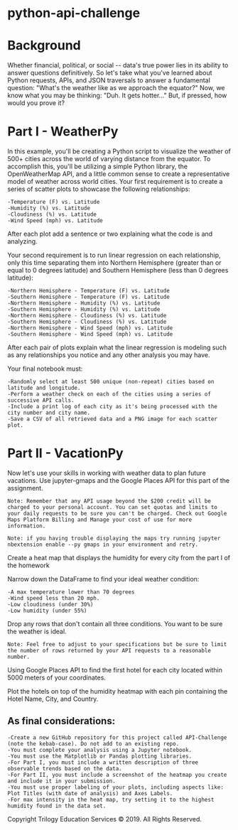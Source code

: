 # python-api-challenge

# Background
Whether financial, political, or social -- data's true power lies in its ability to answer questions definitively. So let's take what you've learned about Python requests, APIs, and JSON traversals to answer a fundamental question: "What's the weather like as we approach the equator?"
Now, we know what you may be thinking: "Duh. It gets hotter..."
But, if pressed, how would you prove it?

# Part I - WeatherPy
In this example, you'll be creating a Python script to visualize the weather of 500+ cities across the world of varying distance from the equator. To accomplish this, you'll be utilizing a simple Python library, the OpenWeatherMap API, and a little common sense to create a representative model of weather across world cities.
Your first requirement is to create a series of scatter plots to showcase the following relationships:

    -Temperature (F) vs. Latitude
    -Humidity (%) vs. Latitude
    -Cloudiness (%) vs. Latitude
    -Wind Speed (mph) vs. Latitude

After each plot add a sentence or two explaining what the code is and analyzing.

Your second requirement is to run linear regression on each relationship, only this time separating them into Northern Hemisphere (greater than or equal to 0 degrees latitude) and Southern Hemisphere (less than 0 degrees latitude):

    -Northern Hemisphere - Temperature (F) vs. Latitude
    -Southern Hemisphere - Temperature (F) vs. Latitude
    -Northern Hemisphere - Humidity (%) vs. Latitude
    -Southern Hemisphere - Humidity (%) vs. Latitude
    -Northern Hemisphere - Cloudiness (%) vs. Latitude
    -Southern Hemisphere - Cloudiness (%) vs. Latitude
    -Northern Hemisphere - Wind Speed (mph) vs. Latitude
    -Southern Hemisphere - Wind Speed (mph) vs. Latitude

After each pair of plots explain what the linear regression is modeling such as any relationships you notice and any other analysis you may have.

Your final notebook must:

    -Randomly select at least 500 unique (non-repeat) cities based on latitude and longitude.
    -Perform a weather check on each of the cities using a series of successive API calls.
    -Include a print log of each city as it's being processed with the city number and city name.
    -Save a CSV of all retrieved data and a PNG image for each scatter plot.


# Part II - VacationPy
Now let's use your skills in working with weather data to plan future vacations. Use jupyter-gmaps and the Google Places API for this part of the assignment.

    Note: Remember that any API usage beyond the $200 credit will be charged to your personal account. You can set quotas and limits to your daily requests to be sure you can't be charged. Check out Google Maps Platform Billing and Manage your cost of use for more information.

    Note: if you having trouble displaying the maps try running jupyter nbextension enable --py gmaps in your environment and retry.


Create a heat map that displays the humidity for every city from the part I of the homework

Narrow down the DataFrame to find your ideal weather condition:

    -A max temperature lower than 70 degrees
    -Wind speed less than 20 mph.
    -Low cloudiness (under 30%)
    -Low humidity (under 55%)

Drop any rows that don't contain all three conditions. You want to be sure the weather is ideal.

    Note: Feel free to adjust to your specifications but be sure to limit the number of rows returned by your API requests to a reasonable number.

Using Google Places API to find the first hotel for each city located within 5000 meters of your coordinates.

Plot the hotels on top of the humidity heatmap with each pin containing the Hotel Name, City, and Country.

## As final considerations:

    -Create a new GitHub repository for this project called API-Challenge (note the kebab-case). Do not add to an existing repo.
    -You must complete your analysis using a Jupyter notebook.
    -You must use the Matplotlib or Pandas plotting libraries.
    -For Part I, you must include a written description of three observable trends based on the data.
    -For Part II, you must include a screenshot of the heatmap you create and include it in your submission.
    -You must use proper labeling of your plots, including aspects like: Plot Titles (with date of analysis) and Axes Labels.
    -For max intensity in the heat map, try setting it to the highest humidity found in the data set.



Copyright
Trilogy Education Services © 2019. All Rights Reserved.
